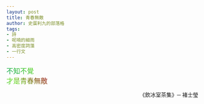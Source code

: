 ```yaml
---
layout: post
title: 青春無敵
author: 史蛋利九的部落格
tags:
- 詩
- 呢喃的細雨
- 高密度詞藻
- 一行文
---
```


<span style="font-size: large;
background: -webkit-linear-gradient(45deg, #009f4a, #60da1b, #990909);
-webkit-background-clip: text;
-webkit-text-fill-color: transparent;">
不知不覺  
才是青春無敵
</span>
<div style="text-align: right;">
《飲冰室茶集》─ 褚士瑩
</div>
